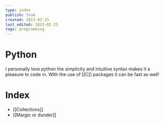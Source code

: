 ```yaml
---
type: index
publish: true
created: 2023-02-25
last_edited: 2023-02-25
tags: programming
---
```

# Python
I personally love python the simplicity and intuitive syntax makes it a pleasure to code in. With the use of [[C]] packages it can be fast as well!

# Index
- [[Collections]]
- [[Margic or dunder]]